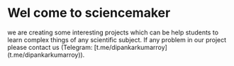 # Wel come to sciencemaker
we are creating some interesting projects which can be help students to learn complex things of any scientific subject.
If any problem in our project please contact us (Telegram: [t.me/dipankarkumarroy](<a>t.me/dipankarkumarroy</a>)).
